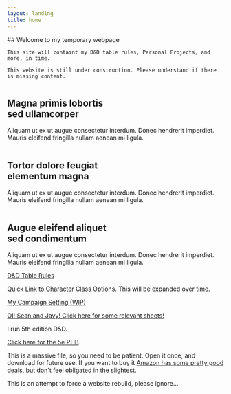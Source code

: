 ```yaml
---
layout: landing
title: home
---
```


<section id="banner">
  <div class="inner">
    ## Welcome to my temporary webpage 

    This site will containt my D&D table rules, Personal Projects, and more, in time.

    This website is still under construction. Please understand if there is missing content.
  </div>
</section>

<section id="two" class="wrapper alt style2">
  <section class="spotlight">
    <div class="image"><img src="images/pic01.jpg" alt="" /></div><div class="content">
      <h2>Magna primis lobortis<br />
      sed ullamcorper</h2>
      <p>Aliquam ut ex ut augue consectetur interdum. Donec hendrerit imperdiet. Mauris eleifend fringilla nullam aenean mi ligula.</p>
    </div>
  </section>
  <section class="spotlight">
    <div class="image"><img src="images/pic02.jpg" alt="" /></div><div class="content">
      <h2>Tortor dolore feugiat<br />
      elementum magna</h2>
      <p>Aliquam ut ex ut augue consectetur interdum. Donec hendrerit imperdiet. Mauris eleifend fringilla nullam aenean mi ligula.</p>
    </div>
  </section>
  <section class="spotlight">
    <div class="image"><img src="images/pic03.jpg" alt="" /></div><div class="content">
      <h2>Augue eleifend aliquet<br />
      sed condimentum</h2>
      <p>Aliquam ut ex ut augue consectetur interdum. Donec hendrerit imperdiet. Mauris eleifend fringilla nullam aenean mi ligula.</p>
    </div>
  </section>
</section>

  [D&D Table Rules](TableRules.md)

  [Quick Link to Character Class Options](pdf/CharOpts.pdf). This will be expanded over time.

  [My Campaign Setting (WIP)](Setting.md)

  [OI! Sean and Javy! Click here for some relevant sheets!](Tuesday.md)

  I run 5th edition D&D.

  [Click here for the 5e PHB](https://dnd.rem.uz/5e%20D%26D%20Books/Rulebooks/Core/Player%27s%20Handbook.pdf).

  This is a massive file, so you need to be patient. Open it once, and download for future use. If you want to buy it [Amazon has some pretty good deals](https://www.amazon.com/Players-Handbook-Dungeons-Dragons-Wizards/dp/0786965606), but don't feel obligated in the slightest.

  This is an attempt to force a website rebuild, please ignore...
